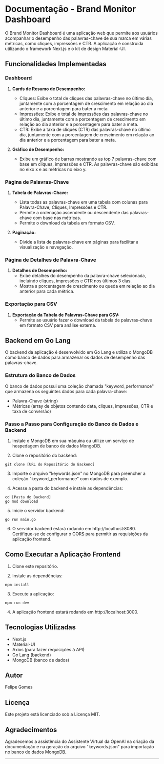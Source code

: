 # Documentação - Brand Monitor Dashboard

O Brand Monitor Dashboard é uma aplicação web que permite aos usuários acompanhar o desempenho das palavras-chave de sua marca em várias métricas, como cliques, impressões e CTR. A aplicação é construída utilizando o framework Next.js e o kit de design Material-UI.

## Funcionalidades Implementadas

### Dashboard

1. **Cards de Resumo de Desempenho:**
   - Cliques: Exibe o total de cliques das palavras-chave no último dia, juntamente com a porcentagem de crescimento em relação ao dia anterior e a porcentagem para bater a meta.
   - Impressões: Exibe o total de impressões das palavras-chave no último dia, juntamente com a porcentagem de crescimento em relação ao dia anterior e a porcentagem para bater a meta.
   - CTR: Exibe a taxa de cliques (CTR) das palavras-chave no último dia, juntamente com a porcentagem de crescimento em relação ao dia anterior e a porcentagem para bater a meta.

2. **Gráfico de Desempenho:**
   - Exibe um gráfico de barras mostrando as top 7 palavras-chave com base em cliques, impressões e CTR. As palavras-chave são exibidas no eixo x e as métricas no eixo y.

### Página de Palavras-Chave

1. **Tabela de Palavras-Chave:**
   - Lista todas as palavras-chave em uma tabela com colunas para Palavra-Chave, Cliques, Impressões e CTR.
   - Permite a ordenação ascendente ou descendente das palavras-chave com base nas métricas.
   - Permite o download da tabela em formato CSV.

2. **Paginação:**
   - Divide a lista de palavras-chave em páginas para facilitar a visualização e navegação.

### Página de Detalhes de Palavra-Chave

1. **Detalhes de Desempenho:**
   - Exibe detalhes do desempenho da palavra-chave selecionada, incluindo cliques, impressões e CTR nos últimos 3 dias.
   - Mostra a porcentagem de crescimento ou queda em relação ao dia anterior para cada métrica.

### Exportação para CSV

1. **Exportação da Tabela de Palavras-Chave para CSV:**
   - Permite ao usuário fazer o download da tabela de palavras-chave em formato CSV para análise externa.

## Backend em Go Lang

O backend da aplicação é desenvolvido em Go Lang e utiliza o MongoDB como banco de dados para armazenar os dados de desempenho das palavras-chave.

### Estrutura do Banco de Dados

O banco de dados possui uma coleção chamada "keyword_performance" que armazena os seguintes dados para cada palavra-chave:

- Palavra-Chave (string)
- Métricas (array de objetos contendo data, cliques, impressões, CTR e taxa de conversão)

### Passo a Passo para Configuração do Banco de Dados e Backend

1. Instale o MongoDB em sua máquina ou utilize um serviço de hospedagem de banco de dados MongoDB.

2. Clone o repositório do backend:

```
git clone [URL do Repositório do Backend]
```

3. Importe o arquivo "keywords.json" no MongoDB para preencher a coleção "keyword_performance" com dados de exemplo.

4. Acesse a pasta do backend e instale as dependências:

```
cd [Pasta do Backend]
go mod download
```

5. Inicie o servidor backend:

```
go run main.go
```

6. O servidor backend estará rodando em http://localhost:8080. Certifique-se de configurar o CORS para permitir as requisições da aplicação frontend.

## Como Executar a Aplicação Frontend

1. Clone este repositório.

2. Instale as dependências:

```
npm install
```

3. Execute a aplicação:

```
npm run dev
```

4. A aplicação frontend estará rodando em http://localhost:3000.

## Tecnologias Utilizadas

- Next.js
- Material-UI
- Axios (para fazer requisições à API)
- Go Lang (backend)
- MongoDB (banco de dados)

## Autor

Felipe Gomes

## Licença

Este projeto está licenciado sob a Licença MIT.

## Agradecimentos

Agradecemos a assistência do Assistente Virtual da OpenAI na criação da documentação e na geração do arquivo "keywords.json" para importação no banco de dados MongoDB.

---